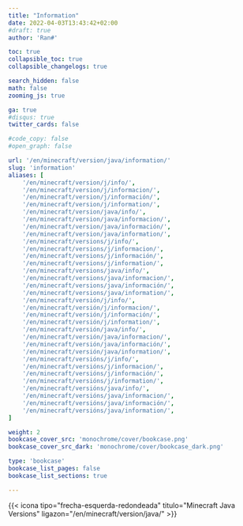```yaml
---
title: "Information"
date: 2022-04-03T13:43:42+02:00
#draft: true
author: 'Ran#'

toc: true
collapsible_toc: true
collapsible_changelogs: true

search_hidden: false
math: false
zooming_js: true

ga: true
#disqus: true
twitter_cards: false

#code_copy: false
#open_graph: false

url: '/en/minecraft/version/java/information/'
slug: 'information'
aliases: [
    '/en/minecraft/version/j/info/',
    '/en/minecraft/version/j/informacion/',
    '/en/minecraft/version/j/información/',
    '/en/minecraft/version/j/information/',
    '/en/minecraft/version/java/info/',
    '/en/minecraft/version/java/informacion/',
    '/en/minecraft/version/java/información/',
    '/en/minecraft/version/java/information/',
    '/en/minecraft/versions/j/info/',
    '/en/minecraft/versions/j/informacion/',
    '/en/minecraft/versions/j/información/',
    '/en/minecraft/versions/j/information/',
    '/en/minecraft/versions/java/info/',
    '/en/minecraft/versions/java/informacion/',
    '/en/minecraft/versions/java/información/',
    '/en/minecraft/versions/java/information/',
    '/en/minecraft/versión/j/info/',
    '/en/minecraft/versión/j/informacion/',
    '/en/minecraft/versión/j/información/',
    '/en/minecraft/versión/j/information/',
    '/en/minecraft/versión/java/info/',
    '/en/minecraft/versión/java/informacion/',
    '/en/minecraft/versión/java/información/',
    '/en/minecraft/versión/java/information/',
    '/en/minecraft/versións/j/info/',
    '/en/minecraft/versións/j/informacion/',
    '/en/minecraft/versións/j/información/',
    '/en/minecraft/versións/j/information/',
    '/en/minecraft/versións/java/info/',
    '/en/minecraft/versións/java/informacion/',
    '/en/minecraft/versións/java/información/',
    '/en/minecraft/versións/java/information/',
]

weight: 2
bookcase_cover_src: 'monochrome/cover/bookcase.png'
bookcase_cover_src_dark: 'monochrome/cover/bookcase_dark.png'

type: 'bookcase'
bookcase_list_pages: false
bookcase_list_sections: true

---
```


{{< icona tipo="frecha-esquerda-redondeada" titulo="Minecraft Java Versions" ligazon="/en/minecraft/version/java/" >}}
